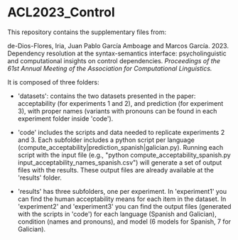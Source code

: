 # ACL2023_Control

This repository contains the supplementary files from: 

de-Dios-Flores, Iria, Juan Pablo García Amboage and Marcos García. 2023. Dependency resolution at the syntax-semantics interface: psycholinguistic and computational insights on control dependencies. *Proceedings of the  61st Annual Meeting of the Association for Computational Linguistics.*

It is composed of three folders: 

- 'datasets': contains the two datasets presented in the paper: acceptability (for experiments 1 and 2), and prediction (for experiment 3), with proper names (variants with pronouns can be found in each experiment folder inside 'code').

- 'code' includes the scripts and data needed to replicate experiments 2 and 3. Each subfolder includes a python script per language (compute_acceptability|prediction_spanish|galician.py). Running each script with the input file (e.g., "python compute_acceptability_spanish.py input_acceptability_names_spanish.csv") will generate a set of output files with the results. These output files are already available at the 'results' folder.

- 'results' has three subfolders, one per experiment. In 'experiment1' you can find the human acceptability means for each item in the dataset. In 'experiment2' and 'experiment3' you can find the output files (generated with the scripts in 'code') for each language (Spanish and Galician), condition (names and pronouns), and model (6 models for Spanish, 7 for Galician).
